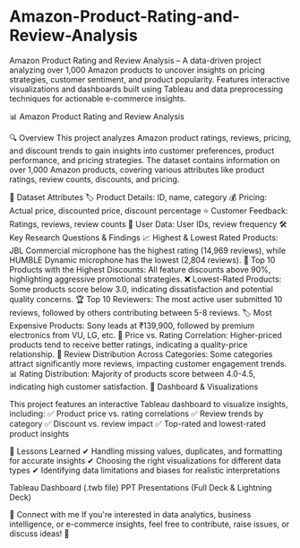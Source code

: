 # Amazon-Product-Rating-and-Review-Analysis
Amazon Product Rating and Review Analysis – A data-driven project analyzing over 1,000 Amazon products to uncover insights on pricing strategies, customer sentiment, and product popularity. Features interactive visualizations and dashboards built using Tableau and data preprocessing techniques for actionable e-commerce insights.

📊 Amazon Product Rating and Review Analysis

🔍 Overview
This project analyzes Amazon product ratings, reviews, pricing, and discount trends to gain insights into customer preferences, product performance, and pricing strategies. The dataset contains information on over 1,000 Amazon products, covering various attributes like product ratings, review counts, discounts, and pricing.

📂 Dataset Attributes
🏷 Product Details: ID, name, category
💰 Pricing: Actual price, discounted price, discount percentage
⭐ Customer Feedback: Ratings, reviews, review counts
👤 User Data: User IDs, review frequency
🛠 Key Research Questions & Findings
📈 Highest & Lowest Rated Products: JBL Commercial microphone has the highest rating (14,969 reviews), while HUMBLE Dynamic microphone has the lowest (2,804 reviews).
💸 Top 10 Products with the Highest Discounts: All feature discounts above 90%, highlighting aggressive promotional strategies.
❌ Lowest-Rated Products: Some products score below 3.0, indicating dissatisfaction and potential quality concerns.
🏆 Top 10 Reviewers: The most active user submitted 10 reviews, followed by others contributing between 5-8 reviews.
🏷 Most Expensive Products: Sony leads at ₹139,900, followed by premium electronics from VU, LG, etc.
🔗 Price vs. Rating Correlation: Higher-priced products tend to receive better ratings, indicating a quality-price relationship.
🔄 Review Distribution Across Categories: Some categories attract significantly more reviews, impacting customer engagement trends.
📊 Rating Distribution: Majority of products score between 4.0-4.5, indicating high customer satisfaction.
📌 Dashboard & Visualizations

This project features an interactive Tableau dashboard to visualize insights, including:
✅ Product price vs. rating correlations
✅ Review trends by category
✅ Discount vs. review impact
✅ Top-rated and lowest-rated product insights

🎯 Lessons Learned
✔ Handling missing values, duplicates, and formatting for accurate insights
✔ Choosing the right visualizations for different data types
✔ Identifying data limitations and biases for realistic interpretations

Tableau Dashboard (.twb file)
PPT Presentations (Full Deck & Lightning Deck)

📢 Connect with me
If you're interested in data analytics, business intelligence, or e-commerce insights, feel free to contribute, raise issues, or discuss ideas! 🚀
